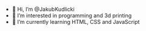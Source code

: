 - 👋 Hi, I’m @JakubKudlicki
- 👀 I’m interested in programming and 3d printing
- 🌱 I’m currently learning HTML, CSS and JavaScript


<!---
JakubKudlicki/JakubKudlicki is a ✨ special ✨ repository because its `README.md` (this file) appears on your GitHub profile.
You can click the Preview link to take a look at your changes.
--->
